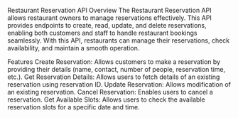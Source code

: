 Restaurant Reservation API
Overview
The Restaurant Reservation API allows restaurant owners to manage reservations effectively. This API provides endpoints to create, read, update, and delete reservations, enabling both customers and staff to handle restaurant bookings seamlessly. With this API, restaurants can manage their reservations, check availability, and maintain a smooth operation.

Features
Create Reservation: Allows customers to make a reservation by providing their details (name, contact, number of people, reservation time, etc.).
Get Reservation Details: Allows users to fetch details of an existing reservation using reservation ID.
Update Reservation: Allows modification of an existing reservation.
Cancel Reservation: Enables users to cancel a reservation.
Get Available Slots: Allows users to check the available reservation slots for a specific date and time.
